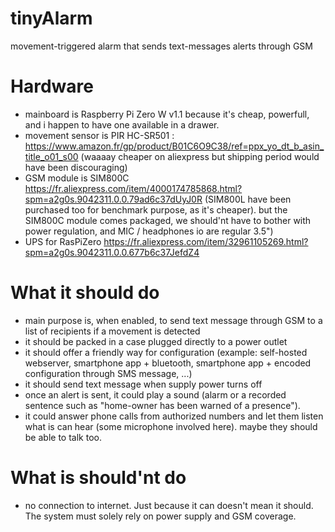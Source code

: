 # tinyAlarm
movement-triggered alarm that sends text-messages alerts through GSM

# Hardware
* mainboard is Raspberry Pi Zero W v1.1 because it's cheap, powerfull, and i happen to have one available in a drawer.
* movement sensor is PIR HC-SR501 : https://www.amazon.fr/gp/product/B01C6O9C38/ref=ppx_yo_dt_b_asin_title_o01_s00 (waaaay cheaper on aliexpress but shipping period would have been discouraging)
* GSM module is SIM800C https://fr.aliexpress.com/item/4000174785868.html?spm=a2g0s.9042311.0.0.79ad6c37dUyJ0R (SIM800L have been purchased too for benchmark purpose, as it's cheaper). but the SIM800C module comes packaged, we should'nt have to bother with power regulation, and MIC / headphones io are regular 3.5")
* UPS for RasPiZero https://fr.aliexpress.com/item/32961105269.html?spm=a2g0s.9042311.0.0.677b6c37JefdZ4

# What it should do
* main purpose is, when enabled, to send text message through GSM to a list of recipients if a movement is detected
* it should be packed in a case plugged directly to a power outlet
* it should offer a friendly way for configuration (example: self-hosted webserver, smartphone app + bluetooth, smartphone app + encoded configuration through SMS message, ...)
* it should send text message when supply power turns off
* once an alert is sent, it could play a sound (alarm or a recorded sentence such as "home-owner has been warned of a presence").
* it could answer phone calls from authorized numbers and let them listen what is can hear (some microphone involved here). maybe they should be able to talk too.

# What is should'nt do
* no connection to internet. Just because it can doesn't mean it should. The system must solely rely on power supply and GSM coverage.
